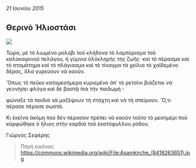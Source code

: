 ###### 21 Ιουνίου 2015

## Θερινὸ Ἡλιοστάσι

![](https://upload.wikimedia.org/wikipedia/commons/thumb/7/73/Asamkirche_%288418263651%29.jpg/320px-Asamkirche_%288418263651%29.jpg) 

Τώρα,
μὲ τὸ λιωμένο μολύβι τοῦ κλήδονα
τὸ λαμπύρισμα τοῦ καλοκαιρινοῦ πελάγου,
ἡ γύμνια ὁλόκληρής της ζωῆς·
καὶ τὸ πέρασμα καὶ τὸ σταμάτημα καὶ τὸ πλάγιασμα καὶ τὸ τίναγμα
τὰ χείλια τὸ χαϊδεμένο δέρας,
ὅλα γυρεύουν νὰ καοῦν.

Ὅπως τὸ πεῦκο καταμεσήμερα
κυριεμένο ἀπ᾿ τὸ ρετσίνι
βιάζεται νὰ γεννήσει φλόγα
καὶ δὲ βαστᾷ πιὰ τὴν παιδωμή -

φώναξε τὰ παιδιὰ νὰ μαζέψουν τὴ στάχτη
καὶ νὰ τὴ σπείρουν.
Ὅ,τι πέρασε πέρασε σωστά.

Κι ἐκεῖνα ἀκόμη ποὺ δὲν πέρασαν
πρέπει νὰ καοῦν
τοῦτο τὸ μεσημέρι ποὺ καρφώθηκε ὁ ἥλιος
στὴν καρδιὰ τοῦ ἑκατόφυλλου ρόδου.

Γιῶργος Σεφέρης

> Πηγή εικόνας https://commons.wikimedia.org/wiki/File:Asamkirche_(8418263651).jpg
